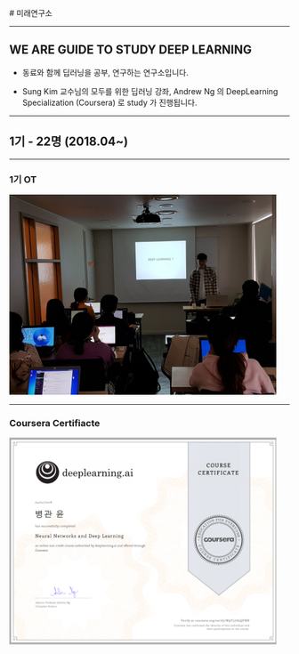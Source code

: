 ﻿﻿# 미래연구소

***
## WE ARE GUIDE TO STUDY DEEP LEARNING

* 동료와 함께 딥러닝을 공부, 연구하는 연구소입니다.

+ Sung Kim 교수님의 모두를 위한 딥러닝 강좌,  Andrew Ng 의 DeepLearning Specialization (Coursera) 로 study 가 진행됩니다.

***
## 1기 - 22명 (2018.04~)
***
### 1기 OT  
<img src="/image/20180415i.jpg" width="480" height="360">

***
### Coursera Certifiacte
<img src="/image/Neural Networks and Deep Learning.png" width="480" height="372">